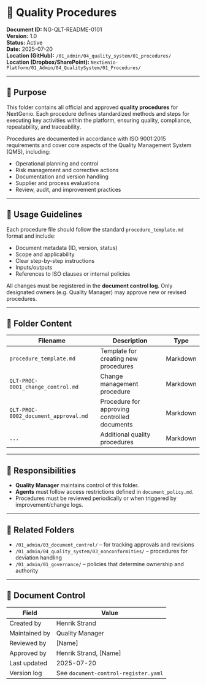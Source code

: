 # 📁 Quality Procedures

**Document ID:** NG-QLT-README-0101  
**Version:** 1.0  
**Status:** Active  
**Date:** 2025-07-20  
**Location (GitHub):** `/01_admin/04_quality_system/01_procedures/`  
**Location (Dropbox/SharePoint):** `NextGenio-Platform/01_Admin/04_QualitySystem/01_Procedures/`  

---

## 🎯 Purpose

This folder contains all official and approved **quality procedures** for NextGenio. Each procedure defines standardized methods and steps for executing key activities within the platform, ensuring quality, compliance, repeatability, and traceability.

Procedures are documented in accordance with ISO 9001:2015 requirements and cover core aspects of the Quality Management System (QMS), including:

- Operational planning and control  
- Risk management and corrective actions  
- Documentation and version handling  
- Supplier and process evaluations  
- Review, audit, and improvement practices

---

## 📘 Usage Guidelines

Each procedure file should follow the standard `procedure_template.md` format and include:

- Document metadata (ID, version, status)
- Scope and applicability
- Clear step-by-step instructions
- Inputs/outputs
- References to ISO clauses or internal policies

All changes must be registered in the **document control log**. Only designated owners (e.g. Quality Manager) may approve new or revised procedures.

---

## 🧾 Folder Content

| Filename | Description | Type |
|----------|-------------|------|
| `procedure_template.md` | Template for creating new procedures | Markdown |
| `QLT-PROC-0001_change_control.md` | Change management procedure | Markdown |
| `QLT-PROC-0002_document_approval.md` | Procedure for approving controlled documents | Markdown |
| `...` | Additional quality procedures | Markdown |

---

## 🧠 Responsibilities

- **Quality Manager** maintains control of this folder.
- **Agents** must follow access restrictions defined in `document_policy.md`.
- Procedures must be reviewed periodically or when triggered by improvement/change logs.

---

## 🔗 Related Folders

- `/01_admin/03_document_control/` – for tracking approvals and revisions  
- `/01_admin/04_quality_system/03_nonconformities/` – procedures for deviation handling  
- `/01_admin/01_governance/` – policies that determine ownership and authority  

---

## 📄 Document Control

| Field         | Value             |
|---------------|-------------------|
| Created by    | Henrik Strand      |
| Maintained by | Quality Manager    |
| Reviewed by   | [Name]             |
| Approved by   | Henrik Strand, [Name] |
| Last updated  | 2025-07-20         |
| Version log   | See `document-control-register.yaml` |
